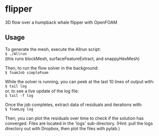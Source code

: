 flipper
=======

3D flow over a humpback whale flipper with OpenFOAM

Usage
-----

To generate the mesh, execute the Allrun script:  
`$ ./Allrun`  
(this runs blockMesh, surfaceFeatureExtract, and snappyHexMesh)

Then, to run the flow solver in the background:  
`$ foamJob simpleFoam`

While the solver is running, you can peek at the last 10 lines of output with:
`$ tail log`  
or, to see a live update of the log file:  
`$ tail -f log`

Once the job completes, extract data of residuals and iterations with:  
`$ foamLog log`

Then, you can plot the residuals over time to check if the solution has
converged. Files are located in the 'logs' sub-directory. (Hint: pull the logs
directory out with Dropbox, then plot the files with pylab.)
